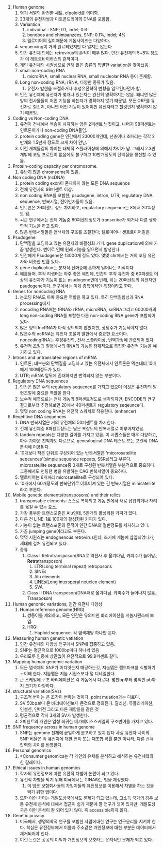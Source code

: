 1. Human genome
	1. 염기 서열의 완전한 세트. dipoloid를 의미함.
	2. 23개의 유전자쌍과 미토콘드리아의 DNA를 포함함.
	3. Variantion
		1. individual : SNP; 0.1, indel; 0.6
		2. bonobos and chimpanzees, SNP; 0.1%, indel; 4%
		3. 텔로미어의 길이때문에 게놈사이즈는 다양하다.
	4. sequencing이 거의 완료되었지만 다 알지는 않는다
	5. 인간 유전체 안에는 retrovirus의 흔적이 매우 많다. 인간 유전체의 5~8% 정도가 이 레트로바이러스의 흔적이다.
	6. 개인 유전체의 시퀀싱으로 인해 많은 종류의 특별한 variation을 찾아냈음.
	7. small non-coding RNA
		1. microRNA, small nuclear RNA, small nucleolar RNA 등이 존재함.
	8. Long non-coding RNA; rRNA, 다양한 종류가 있음.
		1. 유전자 발현을 조절하거나 후성유전학적 변형을 일으킨다던가 함.
	9. 인간 유전체에 유전자가 몇개나 있는지는 완전히 명확하지는 않음. 왜냐면 많은 양의 전사물들이 어떤 기능을 하는지가 명확하지 않기 때문임. 모든 ORF를 유전자로 칠건지, 아니면 어떤 기능이 있어야만 유전자라고 할것인지 명확하지 않기 때문임.
2. Coding vs Non-coding DNA
	1. 유전자 전체에서 엑솜이 차지하는 양은 2퍼센트 남짓이고, 나머지 98퍼센트는 인트론이거나 non-coding DNA들임.
	2. protein coding gene은 인간에서 23000개인데, 선충이나 초파리는 각각 2만개와 1.5만개 정도로 크게 차이 안남.
	3. 이런 개체들같의 차이는 대체적 스플라이싱에 의해서 차이가 남. 그래서 2.3만개밖에 코딩 프로틴이 없음에도 불구하고 10만개정도의 단백질을 생산할 수 있음.
3. Protein-coding capacity per chromosome.
	1. 유난히 많은 chromsome이 있음.
4. Non coding DNA (ncDNA)
	1. protein coding exon이 존재하지 않는 모든 DNA sequence
	2. 전체 유전자의 98퍼센트 이상.
	3. non coding RNA를 포함한, psudogene, intron, UTR, regulatory DNA sequence, 반복서열, 전이인자들이 있음.
	4. 인트론은 26퍼센트 정도 차지하고, regulartory sequence는 8에서 20%정도 됨.
	5. ㅚ근 연구에서는 전체 게놈중 80퍼센트정도가 transcribe가 되거나 다른 생화학적 기능을 하고 있다. 
	6. 많은 반복서열들은 염색체의 구조를 조절한다; 텔로미어나 센트로미어같은.
5. Psudogene
	1. 단백질을 코딩하고 있는 유전자의 비활성화 카피. gene duplication에 의해 가끔 발생한다. 변이로 인해 원래 기능을 잃으면서 발생한다.
	2. 인간에게 Psudogene은 13000개 정도 있다. 몇몇 chr에서는 거의 코딩 유전자와 비슷한 만큼 있다.
	3. gene duplication는 분자적 진화중에 흔하게 일어나는 기작이다.
	4. 예를들어, 후각 리셉터는 아주 좋은 예인데, 인간의 후각 유전자 중 60퍼센트 이상의 유전자가 기능이 없는 psudogene인데 반해, 쥐는 20퍼센트의 유전자만 psudogene이다. 연구에서는 이게 종특이적인 특징이라고 한다.
6. Genes for noncoding RNA 
	1. 논코딩 RNA도 아마 중요한 역할을 하고 있다. 특히 단백질합성과 RNA processing에서
	2. nocoding RNA에는 tRNA와 rRNA, microRNA, snRNA그리고 60000개의 long non-coding RNA를 포함한 다른 non-coding RNA gene가 포함되어 있다.
	3. 많은 양의 lncRNA가 아직 정의되지 않았지만, 상당수가 기능적이지 않다.
	4. 많은수의 ncRNA는 유전자 조절과 발현에서 중요한 요소이다. noncodingRNA는 후성유전학, 전사 스플라이상, 번역과정에 관련되어 있다.
	5. 유전적 조절과 질병에서의 RNA의 기능은 잠재적으로 복잡한 유전적 기능을 얘기하고 있다.
7. Introns and untranslated regions of mRNA
	1. 인트론; 대부분의 단백질을 코딩하고 있는 유전체에서 인트론은 엑손대비 10배에서 100배정도가 있다.
	2. UTR; mRNA 앞뒤에 존재하지만 번역되지 않는 부분이다.
8. Regulatory DNA sequences
	1. 인간은 많은 수의 regulatory sequence를 가지고 있으며 이것은 유전자의 발현조절에 중요한 역할을 한다.
	2. 보수적 예측으로는 전체 게놈의 8퍼센트정도로 생각되지만, ENCODE의 연구결과로부터 추정해보면 20에서 40퍼센트가 regulatory seqeunce다.
	3. 몇몇 non coding RNA는 유전적 스위치로 작용한다. (enhancer)
9. Reqetitive DNA sequences
	1. DNA 반복서열은 거의 유전체의 50퍼센트를 차지한다.
	2. 전체 유전체중 8퍼센트정도는 낮은 복잡도의 반복서열로 이루어져있음.
	3. tandom repeats는 다양한 길이를 가지고 있음. 이 시퀀스들은 매우 다양하고, 아주 가까운 친척과도 다르므로, genealogical DNA 테스트 또는 포렌식 DNA 분석에 이용된다.
	4. 10개보다 작은 단위로 구성되어 있는 반복서열은 'micorosatellite seqeunces'(simple sequence repeats, SSRs)라고 부른다. microsatellite sequence중 3개로 구성된 반복서열은 부분적으로 중요하다. 그중에서도 헌팅턴 병을 유발하는 CAG 반복서열이 중요하다.
	5. 텔로미어는 6개짜리 microsatellite로 구성되어 있다.
	6. 10개에서 60개정도의 반복단위로 이루어져 있는 긴 반복서열은 minisatellite라고 부른다.
10. Mobile genetic elements(transposons) and their relics
	1. transposable elements: 스스로 복제되고 게놈 안에서 새로 삽입되거나 자리를 옮길 수 있는 요소.
	2. 가장 풍부한 트랜스포존은 Alu인데, 5만개의 활성화된 카피가 있다.
	3. 다른 건 LINE-1로 100개의 활성화된 카피가 있다.
	4. 기능이 없는 트랜스포존의 흔적이 인간 DNA의 절반정도를 차지하고 있다.
	5. 가끔 jumping gene이라고도 부른다.
	6. 몇몇 시퀀스는 endognenous retrovirus인데, 초기에 게놈에 삽입되었다가, 세대에 걸쳐 유전되고 있다.
	7. 종류
		1. Class I Retrotransposon(RNA로 역전사 후 옮겨다님, 카피수가 늘어남.; **Retro**transposon)
			1. LTR(Long terminal repeat) retroposons
			2. SINEs
			3. Alu elements
			4. LINEs(Long intersperal neucleo element)
			5. SVA
		2. Class II DNA transposon(DNA째로 옮겨다님. 카피수가 늘어나지 않음.; Transposon)
11. Human genomic variations; 인간 유전체 다양성
	1. Human reference genome(HRG)
		1. 쌍둥이를 제외하고, 모든 인간은 유의미한 바리에이션을 게놈시퀀스에 보임.
		2. HRG:
			1. Haploid sequence. 각 염색체당 하나만 본다.
12. Measuring human genetic vatiation
	1. 인간 유전체의 다양성 연구에서 SNP에 집중하고 있음.
	2. SNP는 평균적으로 1000bp마다 하나씩 있음
	3. 우리모두 인종에 상관없이 유전적으로 99.9퍼센트 같다.
13. Mapping human genomic variation
	1. 모든 염색체의 SNP가 어디잇는지 매핑하는것, 지놈맵은 랩드마크를 식별하기 ㅜ이해 한다. 지놈맵은 지놈 시퀀스보다 덜 디테일한다.
	2. 큰 스케일에 구조 바리에이션은 각 게놈에서 다르다. 몇천bp부터 몇백만 pb까지 크기가 다양하다.
14. structural variation(SVs)
	1. 구조적 변이는 큰 조각이 변하는 것이다. point muation과는 다르다.
	2. SV 50bp보다 큰 바리에이션보다 큰것으로 정의된다. 딜리션, 듀플리케이션, 인설션, 인버전 그리고 다른 재합들을 같은 것
	3. 평균적으로 각자 3개의 SV가 발생한다.
	4. 2퍼센트의 개인은 엄청 희귀한 메가베이스스케일의 구조변이를 가지고 있다.
15. SNP frequency across in human genome
	1. SNP는 genome 전체에 균일하게 분포하고 있지 않다 사실 유전자 사이의 SNP 비율은 각 유전자에 대한 변이 또는 재조합 확률 뿐만 아니라, 다른 선택 압력의 차이를 반영한다.
16. Personal genomics
	1. =Consumer genomics는 각 개인의 유체를 분석하고 해석하는 유전체학의 한 갈래이다.
17. Ethical issues in human genomics
	1. 각자의 유전정보에 따른 유전적 차별이 논란이 되고 있다.
	2. 유전적 차별을 막기 위해 미국에서는 GINA라는 법을 제정했다.
		1. 이 법은 보험회사들의 가입자들의 유전정보를 이용해서 차별을 하는 것을 막기 위한 법이다.
	3. 또한 이런 차이는 개발도상국에서도 문제가 되고 있는데, 고소득 국가의 경우 보통 유전체 분석에 대해서 접근이 쉽기 때문에 잘 연구가 되어 있지만, 개발도상국은 이런 분석이 잘 되어 있지 않다. 즉 accessible하지 않다.
18. Genetic privacy
	1. 미국에서, 생명의학적 연구를 포함한 사람에대한 연구는 연구윤리를 지켜야 한다. 핵심은 유전정보에서 이름과 주소같은 개인정보에 대한 부분은 데이터에서 제거되어야 한다.
	2. 이런 논란은 공공의 이익과 개인정보의 보호라는 윤리적인 문제가 되고 있다.